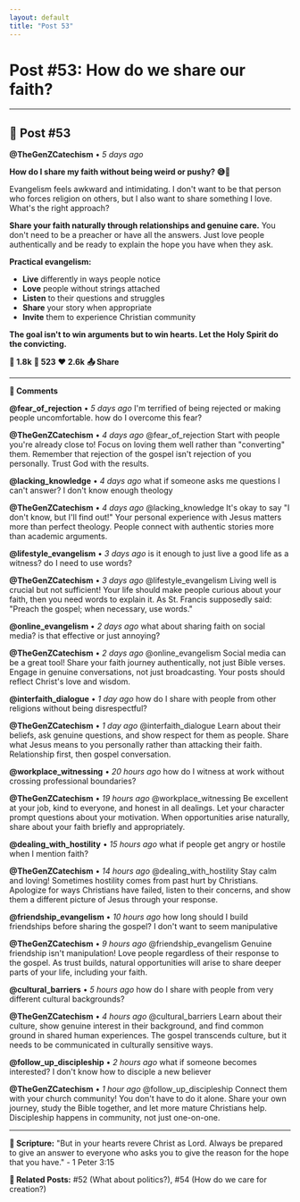 ```yaml
---
layout: default
title: "Post 53"
---
```

# Post #53: How do we share our faith?

---

## 📱 Post #53

**@TheGenZCatechism** • *5 days ago*

**How do I share my faith without being weird or pushy? 😅💬**

Evangelism feels awkward and intimidating. I don't want to be that person who forces religion on others, but I also want to share something I love. What's the right approach?

**Share your faith naturally through relationships and genuine care.** You don't need to be a preacher or have all the answers. Just love people authentically and be ready to explain the hope you have when they ask.

**Practical evangelism:**
- **Live** differently in ways people notice
- **Love** people without strings attached
- **Listen** to their questions and struggles  
- **Share** your story when appropriate
- **Invite** them to experience Christian community

**The goal isn't to win arguments but to win hearts. Let the Holy Spirit do the convicting.**

**💭 1.8k** **🔄 523** **❤️ 2.6k** **📤 Share**

---

**💬 Comments**

**@fear_of_rejection** • *5 days ago*
I'm terrified of being rejected or making people uncomfortable. how do I overcome this fear?

**@TheGenZCatechism** • *4 days ago*
@fear_of_rejection Start with people you're already close to! Focus on loving them well rather than "converting" them. Remember that rejection of the gospel isn't rejection of you personally. Trust God with the results.

**@lacking_knowledge** • *4 days ago*
what if someone asks me questions I can't answer? I don't know enough theology

**@TheGenZCatechism** • *4 days ago*
@lacking_knowledge It's okay to say "I don't know, but I'll find out!" Your personal experience with Jesus matters more than perfect theology. People connect with authentic stories more than academic arguments.

**@lifestyle_evangelism** • *3 days ago*
is it enough to just live a good life as a witness? do I need to use words?

**@TheGenZCatechism** • *3 days ago*
@lifestyle_evangelism Living well is crucial but not sufficient! Your life should make people curious about your faith, then you need words to explain it. As St. Francis supposedly said: "Preach the gospel; when necessary, use words."

**@online_evangelism** • *2 days ago*
what about sharing faith on social media? is that effective or just annoying?

**@TheGenZCatechism** • *2 days ago*
@online_evangelism Social media can be a great tool! Share your faith journey authentically, not just Bible verses. Engage in genuine conversations, not just broadcasting. Your posts should reflect Christ's love and wisdom.

**@interfaith_dialogue** • *1 day ago*
how do I share with people from other religions without being disrespectful?

**@TheGenZCatechism** • *1 day ago*
@interfaith_dialogue Learn about their beliefs, ask genuine questions, and show respect for them as people. Share what Jesus means to you personally rather than attacking their faith. Relationship first, then gospel conversation.

**@workplace_witnessing** • *20 hours ago*
how do I witness at work without crossing professional boundaries?

**@TheGenZCatechism** • *19 hours ago*
@workplace_witnessing Be excellent at your job, kind to everyone, and honest in all dealings. Let your character prompt questions about your motivation. When opportunities arise naturally, share about your faith briefly and appropriately.

**@dealing_with_hostility** • *15 hours ago*
what if people get angry or hostile when I mention faith?

**@TheGenZCatechism** • *14 hours ago*
@dealing_with_hostility Stay calm and loving! Sometimes hostility comes from past hurt by Christians. Apologize for ways Christians have failed, listen to their concerns, and show them a different picture of Jesus through your response.

**@friendship_evangelism** • *10 hours ago*
how long should I build friendships before sharing the gospel? I don't want to seem manipulative

**@TheGenZCatechism** • *9 hours ago*
@friendship_evangelism Genuine friendship isn't manipulation! Love people regardless of their response to the gospel. As trust builds, natural opportunities will arise to share deeper parts of your life, including your faith.

**@cultural_barriers** • *5 hours ago*
how do I share with people from very different cultural backgrounds?

**@TheGenZCatechism** • *4 hours ago*
@cultural_barriers Learn about their culture, show genuine interest in their background, and find common ground in shared human experiences. The gospel transcends culture, but it needs to be communicated in culturally sensitive ways.

**@follow_up_discipleship** • *2 hours ago*
what if someone becomes interested? I don't know how to disciple a new believer

**@TheGenZCatechism** • *1 hour ago*
@follow_up_discipleship Connect them with your church community! You don't have to do it alone. Share your own journey, study the Bible together, and let more mature Christians help. Discipleship happens in community, not just one-on-one.

---

**📖 Scripture:** "But in your hearts revere Christ as Lord. Always be prepared to give an answer to everyone who asks you to give the reason for the hope that you have." - 1 Peter 3:15

**🔗 Related Posts:** #52 (What about politics?), #54 (How do we care for creation?) 
